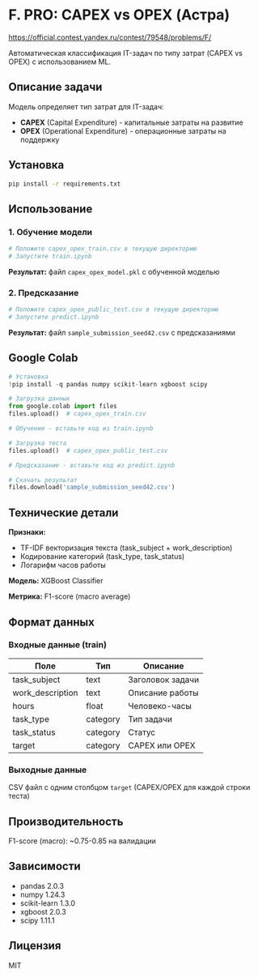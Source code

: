 # F. PRO: CAPEX vs OPEX (Астра)
https://official.contest.yandex.ru/contest/79548/problems/F/

Автоматическая классификация IT-задач по типу затрат (CAPEX vs OPEX) с использованием ML.

## Описание задачи

Модель определяет тип затрат для IT-задач:
- **CAPEX** (Capital Expenditure) - капитальные затраты на развитие
- **OPEX** (Operational Expenditure) - операционные затраты на поддержку

## Установка

```bash
pip install -r requirements.txt
```

## Использование

### 1. Обучение модели

```python
# Положите capex_opex_train.csv в текущую директорию
# Запустите train.ipynb
```

**Результат:** файл `capex_opex_model.pkl` с обученной моделью

### 2. Предсказание

```python
# Положите capex_opex_public_test.csv в текущую директорию
# Запустите predict.ipynb
```

**Результат:** файл `sample_submission_seed42.csv` с предсказаниями

## Google Colab

```python
# Установка
!pip install -q pandas numpy scikit-learn xgboost scipy

# Загрузка данных
from google.colab import files
files.upload()  # capex_opex_train.csv

# Обучение - вставьте код из train.ipynb

# Загрузка теста
files.upload()  # capex_opex_public_test.csv

# Предсказание - вставьте код из predict.ipynb

# Скачать результат
files.download('sample_submission_seed42.csv')
```

## Технические детали

**Признаки:**
- TF-IDF векторизация текста (task_subject + work_description)
- Кодирование категорий (task_type, task_status)
- Логарифм часов работы

**Модель:** XGBoost Classifier

**Метрика:** F1-score (macro average)

## Формат данных

### Входные данные (train)
| Поле | Тип | Описание |
|------|-----|----------|
| task_subject | text | Заголовок задачи |
| work_description | text | Описание работы |
| hours | float | Человеко-часы |
| task_type | category | Тип задачи |
| task_status | category | Статус |
| target | category | CAPEX или OPEX |

### Выходные данные
CSV файл с одним столбцом `target` (CAPEX/OPEX для каждой строки теста)

## Производительность

F1-score (macro): ~0.75-0.85 на валидации

## Зависимости

- pandas 2.0.3
- numpy 1.24.3
- scikit-learn 1.3.0
- xgboost 2.0.3
- scipy 1.11.1

## Лицензия

MIT
